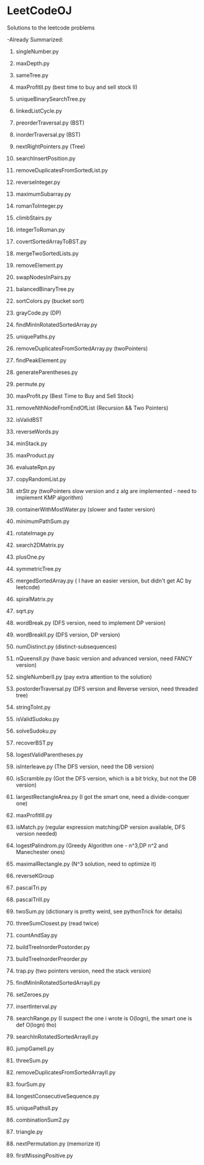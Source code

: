 LeetCodeOJ
==========
Solutions to the leetcode problems

-Already Summarized:

1. singleNumber.py

2. maxDepth.py

3. sameTree.py

4. maxProfitII.py (best time to buy and sell stock II)

5. uniqueBinarySearchTree.py

6. linkedListCycle.py 

7. preorderTraversal.py (BST)

8. inorderTraversal.py (BST)

9. nextRightPointers.py (Tree)

10. searchInsertPosition.py

11. removeDuplicatesFromSortedList.py

12. reverseInteger.py

13. maximumSubarray.py

14. romanToInteger.py

15. climbStairs.py

16. integerToRoman.py

17. covertSortedArrayToBST.py

18. mergeTwoSortedLists.py

19. removeElement.py

20. swapNodesInPairs.py

21. balancedBinaryTree.py

22. sortColors.py (bucket sort)

23. grayCode.py (DP)

24. findMinInRotatedSortedArray.py

25. uniquePaths.py

26. removeDuplicatesFromSortedArray.py (twoPointers)

27. findPeakElement.py

28. generateParentheses.py

29. permute.py

30. maxProfit.py (Best Time to Buy and Sell Stock)

31. removeNthNodeFromEndOfList (Recursion && Two Pointers)

32. isValidBST

33. reverseWords.py

34. minStack.py

35. maxProduct.py

36. evaluateRpn.py

37. copyRandomList.py

38. strStr.py (twoPointers slow version and z alg are implemented - need to implement KMP algorithm)

39. containerWithMostWater.py (slower and faster version)

40. minimumPathSum.py

41. rotateImage.py

42. search2DMatrix.py

43. plusOne.py

44. symmetricTree.py

45. mergedSortedArray.py ( I have an easier version, but didn't get AC by leetcode)

46. spiralMatrix.py

47. sqrt.py

48. wordBreak.py (DFS version, need to implement DP version)

49. wordBreakII.py (DFS version, DP version)

50. numDistinct.py (distinct-subsequences)

51. nQueensII.py (have basic version and advanced version, need FANCY version)

52. singleNumberII.py (pay extra attention to the solution)

53. postorderTraversal.py (DFS version and Reverse version, need threaded tree)

54. stringToInt.py

55. isValidSudoku.py

56. solveSudoku.py

57. recoverBST.py

58. logestValidParentheses.py

59. isInterleave.py (The DFS version, need the DB version)

60. isScramble.py (Got the DFS version, which is a bit tricky, but not the DB version)

61. largestRectangleArea.py (I got the smart one, need a divide-conquer one)

62. maxProfitIII.py 

63. isMatch.py (regular expression matching/DP version available, DFS version needed)

64. logestPalindrom.py (Greedy Algorithm one - n^3,DP n^2 and Manechester ones)

65. maximalRectangle.py (N^3 solution, need to optimize it)

66. reverseKGroup

67. pascalTri.py

68. pascalTriII.py

69. twoSum.py (dictionary is pretty weird, see pythonTrick for details)

70. threeSumClosest.py (read twice)

71. countAndSay.py

72. buildTreeInorderPostorder.py

73. buildTreeInorderPreorder.py

74. trap.py (two pointers version, need the stack version)

75. findMinInRotatedSortedArrayII.py

76. setZeroes.py

77. insertInterval.py

78. searchRange.py (I suspect the one i wrote is O(logn), the smart one is def O(logn) tho)

79. searchInRotatedSortedArrayII.py 

80. jumpGameII.py

81. threeSum.py

82. removeDuplicatesFromSortedArrayII.py

83. fourSum.py

84. longestConsecutiveSequence.py

85. uniquePathsII.py

86. combinationSum2.py

87. triangle.py

88. nextPermutation.py (memorize it)

89. firstMissingPositive.py
